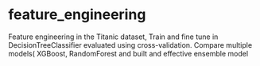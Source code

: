 # feature_engineering
Feature engineering in the Titanic dataset, Train and fine tune in DecisionTreeClassifier evaluated using cross-validation. Compare multiple models( XGBoost, RandomForest and built and effective ensemble model
